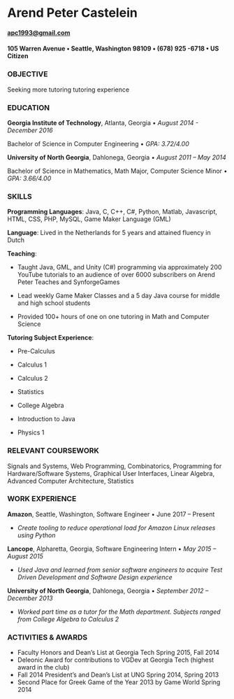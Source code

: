 # Arend Peter Castelein
#### apc1993@gmail.com
#### 105 Warren Avenue • Seattle, Washington 98109 • (678) 925 -6718 • US Citizen

### __OBJECTIVE__
Seeking more tutoring tutoring experience

### __EDUCATION__
__Georgia Institute of Technology__, Atlanta, Georgia • *August 2014  - December 2016*

Bachelor of Science in Computer Engineering • *GPA: 3.72/4.00*

__University of North Georgia__, Dahlonega, Georgia • *August 2011 – May 2014*

Bachelor of Science in Mathematics, Math Major, Computer Science Minor • *GPA: 3.66/4.00*

### __SKILLS__
__Programming Languages__: Java, C, C++, C#, Python, Matlab, Javascript, HTML, CSS, PHP, MySQL, Game Maker Language (GML)

__Language__: Lived in the Netherlands for 5 years and attained fluency in Dutch

__Teaching__:

 - Taught Java, GML, and Unity (C#) programming via approximately 200 YouTube tutorials to an audience of over 6000 subscribers on Arend Peter Teaches and SynforgeGames  

 - Lead weekly Game Maker Classes and a 5 day Java course for middle and high school students

 - Provided 100+ hours of one on one tutoring in Math and Computer Science

__Tutoring Subject Experience__:

 - Pre-Calculus

 - Calculus 1

 - Calculus 2

 - Statistics

 - College Algebra

 - Introduction to Java

 - Physics 1


### __RELEVANT COURSEWORK__
Signals and Systems, Web Programming, Combinatorics, Programming for Hardware/Software Systems, Graphical User Interfaces, Linear Algebra, Advanced Computer Architecture, Statistics

### __WORK EXPERIENCE__
__Amazon__, Seattle, Washington, Software Engineer • June 2017 – Present

 - *Create tooling to reduce operational load for Amazon Linux releases using Python*

__Lancope__, Alpharetta, Georgia, Software Engineering Intern • *May 2015 – August 2015*

 - *Used Java and learned from senior software engineers to acquire Test Driven Development and Software Design experience*

__University of North Georgia__, Dahlonega, Georgia • *September 2012 – December 2013*

 - *Worked part time as a tutor for the Math department. Subjects ranged from College Algebra to Calculus 2*

### __ACTIVITIES & AWARDS__
 - Faculty Honors and Dean’s List at Georgia Tech Spring 2015, Fall 2014  
 - Deleonic Award for contributions to VGDev at Georgia Tech (highest award in the club)
 - Fall 2014 President’s and Dean’s List at UNG Spring 2014, Spring 2013  
 - Second Place for Greek Game of the Year 2013 by Game World Spring 2014
